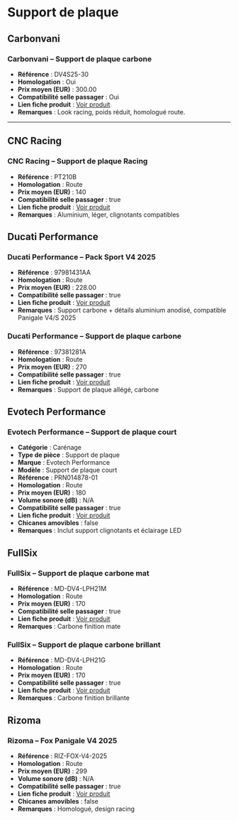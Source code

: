 # Support de plaque
## Carbonvani
### Carbonvani – Support de plaque carbone
- **Référence** : DV4S25-30
- **Homologation** : Oui
- **Prix moyen (EUR)** : 300.00
- **Compatibilité selle passager** : Oui
- **Lien fiche produit** : [Voir produit](https://www.carbonvani.com/en/product-page/porta-targa-9)
- **Remarques** : Look racing, poids réduit, homologué route.

---
## CNC Racing
### CNC Racing – Support de plaque Racing
- **Référence** : PT210B
- **Homologation** : Route
- **Prix moyen (EUR)** : 140
- **Compatibilité selle passager** : true
- **Lien fiche produit** : [Voir produit](https://www.cncracing.com/en/ducati/panigale-v4-s-2025)
- **Remarques** : Aluminium, léger, clignotants compatibles

## Ducati Performance 
### Ducati Performance – Pack Sport V4 2025
- **Référence** : 97981431AA
- **Homologation** : Route
- **Prix moyen (EUR)** : 228.00
- **Compatibilité selle passager** : true
- **Lien fiche produit** : [Voir produit](https://www.carbon4us.com/fr/detachees-et-consommables/587203-pack-d-accessoires-sport-ducati-performance-panigale-stf-v4-2025.html)
- **Remarques** : Support carbone + détails aluminium anodisé, compatible Panigale V4/S 2025

### Ducati Performance – Support de plaque carbone
- **Référence** : 97381281A
- **Homologation** : Route
- **Prix moyen (EUR)** : 270
- **Compatibilité selle passager** : true
- **Lien fiche produit** : [Voir produit](https://shop.ducati.com/fr/fr/accessoires/97381281A)
- **Remarques** : Support de plaque allégé, carbone

## Evotech Performance
### Evotech Performance – Support de plaque court

- **Catégorie** : Carénage
- **Type de pièce** : Support de plaque
- **Marque** : Evotech Performance
- **Modèle** : Support de plaque court
- **Référence** : PRN014878-01
- **Homologation** : Route
- **Prix moyen (EUR)** : 180
- **Volume sonore (dB)** : N/A
- **Compatibilité selle passager** : true
- **Lien fiche produit** : [Voir produit](https://evotech-performance.com/products/ep-tail-tidy-ducati-panigale-v4-v4s-v4r)
- **Chicanes amovibles** : false
- **Remarques** : Inclut support clignotants et éclairage LED

## FullSix
### FullSix – Support de plaque carbone mat
- **Référence** : MD-DV4-LPH21M
- **Homologation** : Route
- **Prix moyen (EUR)** : 170
- **Compatibilité selle passager** : true
- **Lien fiche produit** : [Voir produit](https://www.fullsixcarbon.com/product/license-plate-holder-ducati-panigale-v4-v4s-v4r-carbon-matte/)
- **Remarques** : Carbone finition mate

### FullSix – Support de plaque carbone brillant
- **Référence** : MD-DV4-LPH21G
- **Homologation** : Route
- **Prix moyen (EUR)** : 170
- **Compatibilité selle passager** : true
- **Lien fiche produit** : [Voir produit](https://www.fullsixcarbon.com/product/license-plate-holder-ducati-panigale-v4-v4s-v4r-carbon-gloss/)
- **Remarques** : Carbone finition brillante

## Rizoma
### Rizoma – Fox Panigale V4 2025
- **Référence** : RIZ-FOX-V4-2025
- **Homologation** : Route
- **Prix moyen (EUR)** : 299
- **Volume sonore (dB)** : N/A
- **Compatibilité selle passager** : true
- **Lien fiche produit** : [Voir produit](https://www.sport-classic.com/14666-top-bike-ducati-panigale-v4-2025)
- **Chicanes amovibles** : false
- **Remarques** : Homologué, design racing

